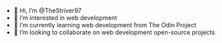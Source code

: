 - 👋 Hi, I’m @TheStriver97
- 👀 I’m interested in web development
- 🌱 I’m currently learning web development from The Odin Project
- 💞️ I’m looking to collaborate on web development open-source projects

<!---
TheStriver97/TheStriver97 is a ✨ special ✨ repository because its `README.md` (this file) appears on your GitHub profile.
You can click the Preview link to take a look at your changes.
--->
